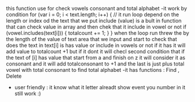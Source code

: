 this function use for check vowels consonant and total alphabet
-it work by condition
for (var i = 0; i < text.length; i++) {
    // it run loop depend on the length or index od the text that we put
    include (value) is a bult in function that can check value in array  and then chek that it include in vowel or not
      if (vowel.includes(text[i])) {
        totalcount += 1;
      }
}
when the loop run threw the by the length  of the value of text area that we input and start to check that does the text in text[i] is has value or include in vowels or not if it has it will add value to totalcount +1
 but if it dont it will checl second condition that if the text of [i]  has value that start from a and finish on z it will consider it as consonant and it will add totalconsonant to +1 and the last is just plus total vowel with total consonant to find total alphabet
 -it has functions : Find , Delete 
 - user friendly : it know what it letter alreadt show event you number in it still work :)
